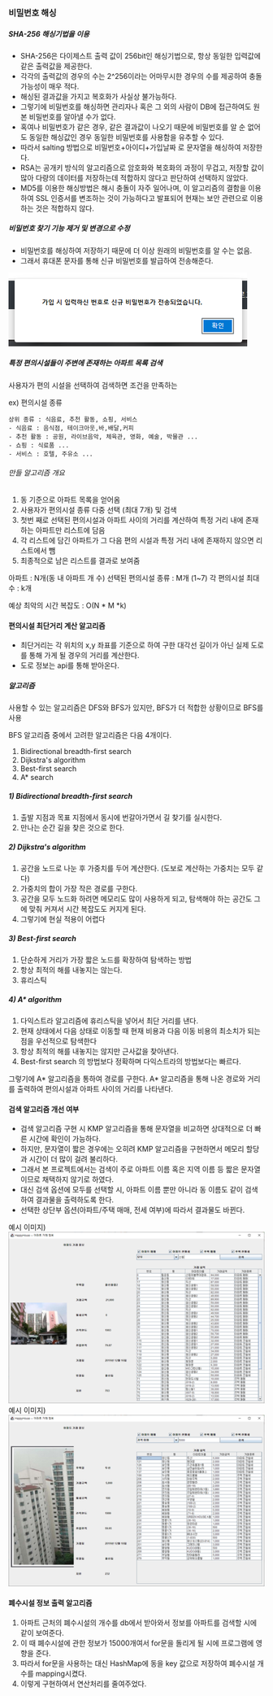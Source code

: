 ### 비밀번호 해싱 ###

##### SHA-256 해싱기법을 이용 #####
 - SHA-256은 다이제스트 출력 값이 256bit인 해싱기법으로, 항상 동일한 입력값에 같은 출력값을 제공한다.
 - 각각의 출력값의 경우의 수는 2^256이라는 어마무시한 경우의 수를 제공하여 충돌 가능성이 매우 적다.
 - 해싱된 결과값을 가지고 복호화가 사실상 불가능하다.
 - 그렇기에 비밀번호를 해싱하면 관리자나 혹은 그 외의 사람이 DB에 접근하여도 원본 비밀번호를 알아낼 수가 없다.
 - 혹여나 비밀번호가 같은 경우, 같은 결과값이 나오기 때문에 비밀번호를 알 순 없어도 동일한 해싱값인 경우 동일한 비밀번호를 사용함을 유추할 수 있다.
 - 따라서 salting 방법으로 비밀번호+아이디+가입날짜 로 문자열을 해싱하여 저장한다. 
 - RSA는 공개키 방식의 알고리즘으로 암호화와 복호화의 과정이 무겁고, 저장할 값이 많아 다량의 데이터를 저장하는데 적합하지 않다고 판단하여 선택하지 않았다.
 - MD5를 이용한 해싱방법은 해시 충돌이 자주 일어나며, 이 알고리즘의 결함을 이용하여 SSL 인증서를 변조하는 것이 가능하다고 발표되어 현재는 보안 관련으로 이용하는 것은 적합하지 않다.
 

##### 비밀번호 찾기 기능 제거 및 변경으로 수정 #####
 - 비밀번호를 해싱하여 저장하기 때문에 더 이상 원래의 비밀번호를 알 수는 없음.
 - 그래서 휴대폰 문자를 통해 신규 비밀번호를 발급하여 전송해준다.


![이미지1](예시이미지03.png)


##### 특정 편의시설들이 주변에 존재하는 아파트 목록 검색 #####

사용자가 편의 시설을 선택하여 검색하면 조건을 만족하는 

ex) 편의시설 종류

    상위 종류 : 식음료, 추천 활동, 쇼핑, 서비스
    - 식음료 : 음식점, 테이크아웃,바,배달,커피 
    - 추천 활동 : 공원, 라이브음악, 체육관, 영화, 예술, 박물관 ...
    - 쇼핑 : 식료품 ...
    - 서비스 : 호텔, 주유소 ...

###### 만들 알고리즘 개요 ######
1) 동 기준으로 아파트 목록을 얻어옴
2) 사용자가 편의시설 종류 다중 선택 (최대  7개) 및 검색
3) 첫번 째로 선택된 편의시설과 아파트 사이의 거리를 계산하여 특정 거리 내에 존재하는 아파트만 리스트에 담음
4) 각 리스트에 담긴 아파트가 그 다음 편의 시설과 특정 거리 내에 존재하지 않으면 리스트에서 뺌
5) 최종적으로 남은 리스트를 결과로 보여줌

아파트 : N개(동 내 아파트 개 수) 선택된 편의시설 종류 : M개 (1~7) 각 편의시설 최대 수 : k개

예상 최악의 시간 복잡도 : O(N * M *k) 



#### 편의시설 최단거리 계산 알고리즘 ####
 - 최단거리는 각 위치의 x,y 좌표를 기준으로 하여 구한 대각선 길이가 아닌 실제 도로를 통해 가게 될 경우의 거리를 계산한다.
 - 도로 정보는 api를 통해 받아온다.

##### 알고리즘 ######
 사용할 수 있는 알고리즘은 DFS와 BFS가 있지만, BFS가 더 적합한 상황이므로 BFS를 사용
 
 BFS 알고리즘 중에서 고려한 알고리즘은 다음 4개이다.
 
   1) Bidirectional breadth-first search
   2) Dijkstra's algorithm
   3) Best-first search
   4) A* search

##### 1) Bidirectional breadth-first search ######
 1. 출발 지점과 목표 지점에서 동시에 번갈아가면서 길 찾기를 실시한다.
 2. 만나는 순간 길을 찾은 것으로 한다.

##### 2) Dijkstra's algorithm ######
 1. 공간을 노드로 나눈 후 가중치를 두어 계산한다. (도보로 계산하는 가중치는 모두 같다)
 2. 가중치의 합이 가장 작은 경로를 구한다.
 3. 공간을 모두 노드화 하려면 메모리도 많이 사용하게 되고, 탐색해야 하는 공간도 그에 맞춰 커져서 시간 복잡도도 커지게 된다.
 4. 그렇기에 현실 적용이 어렵다

##### 3) Best-first search ######
 1. 단순하게 거리가 가장 짧은 노드를 확장하여 탐색하는 방법
 2. 항상 최적의 해를 내놓지는 않는다.
 3. 휴리스틱

##### 4) A* algorithm  ######
 1. 다익스트라 알고리즘에 휴리스틱을 넣어서 최단 거리를 낸다.
 2. 현재 상태에서 다음 상태로 이동할 때 현재 비용과 다음 이동 비용의 최소치가 되는 점을 우선적으로 탐색한다
 3. 항상 최적의 해를 내놓지는 않지만 근사값을 찾아낸다.
 4. Best-first search 의 방법보다 정확하며 다익스트라의 방법보다는 빠르다.

그렇기에 A* 알고리즘을 통하여 경로를 구한다.
A* 알고리즘을 통해 나온 경로와 거리를 출력하여 편의시설과 아파트 사이의 거리를 나타낸다.


#### 검색 알고리즘 개선 여부 ####
 - 검색 알고리즘 구현 시 KMP 알고리즘을 통해 문자열을 비교하면 상대적으로 더 빠른 시간에 확인이 가능하다.
 - 하지만, 문자열이 짧은 경우에는 오히려 KMP 알고리즘을 구현하면서 메모리 할당과 시간이 더 많이 걸려 불리하다.
 - 그래서 본 프로젝트에서는 검색이 주로 아파트 이름 혹은 지역 이름 등 짧은 문자열이므로 채택하지 않기로 하였다.
 - 대신 검색 옵션에 모두를 선택할 시, 아파트 이름 뿐만 아니라 동 이름도 같이 검색하여 결과물을 출력하도록 한다.
 - 선택한 상단부 옵션(아파트/주택 매매, 전세 여부)에 따라서 결과물도 바뀐다. 


예시 이미지) ![이미지1](예시이미지01.png)
예시 이미지) ![이미지1](예시이미지02.png)

#### 폐수시설 정보 출력 알고리즘 ####
 1. 아파트 근처의 폐수시설의 개수를 db에서 받아와서 정보를 아파트를 검색할 시에 같이 보여준다.
 2. 이 때 폐수시설에 관한 정보가 15000개여서 for문을 돌리게 될 시에 프로그램에 영향을 준다.
 3. 따라서 for문을 사용하는 대신 HashMap에 동을 key 값으로 저장하여 폐수시설 개수를 mapping시켰다.
 4. 이렇게 구현하여서 연산처리를 줄여주었다.



　